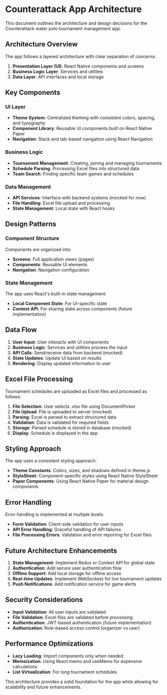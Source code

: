 # Counterattack App Architecture

This document outlines the architecture and design decisions for the Counterattack water polo tournament management app.

## Architecture Overview

The app follows a layered architecture with clear separation of concerns:

1. **Presentation Layer (UI)**: React Native components and screens
2. **Business Logic Layer**: Services and utilities 
3. **Data Layer**: API interfaces and local storage

## Key Components

### UI Layer

- **Theme System**: Centralized theming with consistent colors, spacing, and typography
- **Component Library**: Reusable UI components built on React Native Paper
- **Navigation**: Stack and tab-based navigation using React Navigation

### Business Logic

- **Tournament Management**: Creating, joining and managing tournaments
- **Schedule Parsing**: Processing Excel files into structured data
- **Team Search**: Finding specific team games and schedules

### Data Management

- **API Services**: Interface with backend systems (mocked for now)
- **File Handling**: Excel file upload and processing
- **State Management**: Local state with React hooks

## Design Patterns

### Component Structure

Components are organized into:

- **Screens**: Full application views (pages)
- **Components**: Reusable UI elements 
- **Navigation**: Navigation configuration

### State Management

The app uses React's built-in state management:

- **Local Component State**: For UI-specific state
- **Context API**: For sharing state across components (future implementation)

## Data Flow

1. **User Input**: User interacts with UI components
2. **Business Logic**: Services and utilities process the input
3. **API Calls**: Send/receive data from backend (mocked)
4. **State Updates**: Update UI based on results
5. **Rendering**: Display updated information to user

## Excel File Processing

Tournament schedules are uploaded as Excel files and processed as follows:

1. **File Selection**: User selects .xlsx file using DocumentPicker
2. **File Upload**: File is uploaded to server (mocked)
3. **Parsing**: Excel is parsed to extract structured data
4. **Validation**: Data is validated for required fields
5. **Storage**: Parsed schedule is stored in database (mocked)
6. **Display**: Schedule is displayed in the app

## Styling Approach

The app uses a consistent styling approach:

- **Theme Constants**: Colors, sizes, and shadows defined in theme.js
- **StyleSheet**: Component-specific styles using React Native StyleSheet
- **Paper Components**: Using React Native Paper for material design components

## Error Handling

Error handling is implemented at multiple levels:

- **Form Validation**: Client-side validation for user inputs
- **API Error Handling**: Graceful handling of API failures
- **File Processing Errors**: Validation and error reporting for Excel files

## Future Architecture Enhancements

1. **State Management**: Implement Redux or Context API for global state
2. **Authentication**: Add secure user authentication flow
3. **Offline Support**: Add local storage for offline access
4. **Real-time Updates**: Implement WebSockets for live tournament updates
5. **Push Notifications**: Add notification service for game alerts

## Security Considerations

- **Input Validation**: All user inputs are validated
- **File Validation**: Excel files are validated before processing
- **Authentication**: JWT-based authentication (future implementation)
- **Authorization**: Role-based access control (organizer vs user)

## Performance Optimizations

- **Lazy Loading**: Import components only when needed
- **Memoization**: Using React.memo and useMemo for expensive calculations
- **List Virtualization**: For long tournament schedules

This architecture provides a solid foundation for the app while allowing for scalability and future enhancements.
